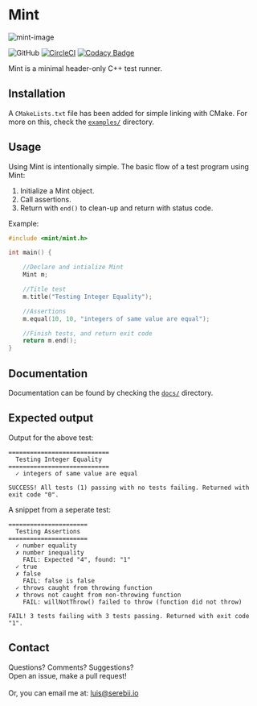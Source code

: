 # Mint
![mint-image](https://i.imgur.com/aM2SNDD.png)

![GitHub](https://img.shields.io/github/license/Luiserebii/Mint?color=g)
[![CircleCI](https://circleci.com/gh/Luiserebii/Mint.svg?style=svg)](https://circleci.com/gh/Luiserebii/Mint)
[![Codacy Badge](https://api.codacy.com/project/badge/Grade/0f1366b46b394625aa3d416c590adbe9)](https://www.codacy.com/manual/Luiserebii/Mint?utm_source=github.com&amp;utm_medium=referral&amp;utm_content=Luiserebii/Mint&amp;utm_campaign=Badge_Grade)

Mint is a minimal header-only C++ test runner.

## Installation
A `CMakeLists.txt` file has been added for simple linking with CMake. For more on this, check the [`examples/`](examples) directory.

## Usage
Using Mint is intentionally simple. The basic flow of a test program using Mint:

1. Initialize a Mint object.
2. Call assertions.
3. Return with `end()` to clean-up and return with status code.

Example:

```cpp
#include <mint/mint.h>

int main() {

    //Declare and intialize Mint
    Mint m;

    //Title test
    m.title("Testing Integer Equality");

    //Assertions
    m.equal(10, 10, "integers of same value are equal");

    //Finish tests, and return exit code
    return m.end();
}

```
## Documentation

Documentation can be found by checking the [`docs/`](docs) directory.

## Expected output

Output for the above test:
```
============================
  Testing Integer Equality
============================
  ✓ integers of same value are equal

SUCCESS! All tests (1) passing with no tests failing. Returned with exit code "0".
```

A snippet from a seperate test:
```
======================
  Testing Assertions
======================
  ✓ number equality
  ✗ number inequality
    FAIL: Expected "4", found: "1"
  ✓ true
  ✗ false
    FAIL: false is false
  ✓ throws caught from throwing function
  ✗ throws not caught from non-throwing function
    FAIL: willNotThrow() failed to throw (function did not throw)

FAIL! 3 tests failing with 3 tests passing. Returned with exit code "1".
```

## Contact

Questions? Comments? Suggestions? <br/>
Open an issue, make a pull request!
<br/><br/>
Or, you can email me at: luis@serebii.io
